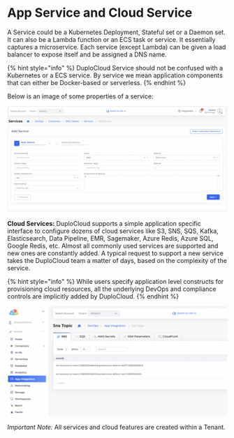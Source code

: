 # App Service and Cloud Service

A Service could be a Kubernetes Deployment, Stateful set or a Daemon set. It can also be a Lambda function or an ECS task or service. It essentially captures a microservice. Each service (except Lambda) can be given a load balancer to expose itself and be assigned a DNS name.&#x20;

{% hint style="info" %}
DuploCloud Service should not be confused with a Kubernetes or a ECS service. By service we mean application components that can either be Docker-based or serverless.
{% endhint %}

Below is an image of some properties of a service:

![](<../.gitbook/assets/Screen Shot 2022-03-12 at 8.16.18 PM.png>)

**Cloud Services:** DuploCloud supports a simple application specific interface to configure dozens of cloud services like S3, SNS, SQS, Kafka, Elasticsearch, Data Pipeline, EMR, Sagemaker, Azure Redis, Azure SQL, Google Redis, etc. Almost all commonly used services are supported and new ones are constantly added. A typical request to support a new service takes the DuploCloud team a matter of days, based on the complexity of the service.

{% hint style="info" %}
While users specify application level constructs for provisioning cloud resources, all the underlying DevOps and compliance controls are implicitly added by DuploCloud.
{% endhint %}

![](<../.gitbook/assets/Screen Shot 2022-03-12 at 8.18.52 PM.png>)

_Important Note:_ All services and cloud features are created within a Tenant.
